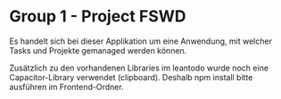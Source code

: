 # Group 1 - Project FSWD
Es handelt sich bei dieser Applikation um eine Anwendung, mit welcher Tasks und Projekte gemanaged werden können.

Zusätzlich zu den vorhandenen Libraries im leantodo wurde noch eine Capacitor-Library verwendet (clipboard). Deshalb npm install bitte ausführen im Frontend-Ordner.